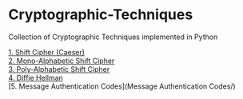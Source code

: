 # Cryptographic-Techniques

Collection of Cryptographic Techniques implemented in Python

[1. Shift Cipher (Caeser)](Classical_Encryption_Decryption.ipynb)<br>
[2. Mono-Alphabetic Shift Cipher](Classical_Encryption_Decryption.ipynb)<br>
[3. Poly-Alphabetic Shift Cipher](Classical_Encryption_Decryption.ipynb)<br>
[4. Diffie Hellman](Diffie_Hellman.ipynb)<br>
[5. Message Authentication Codes](Message Authentication Codes/)<br>
